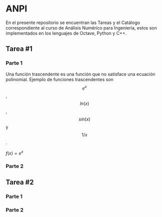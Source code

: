 # ANPI
En el presente repositorio se encuentran las Tareas y el Catálogo correspondiente al curso de Análisis Numérico para Ingeniería, estos son implementados en los lenguajes de Octave, Python y C++.

## Tarea #1
### Parte 1
Una función trascendente es una función que no satisface una ecuación polinomial. Ejemplo de funciones trascendentes son $$e^x$$, $$ln(x)$$, $$sin(x)$$ y $$1/x$$.

$f(x) = e^x$

### Parte 2

## Tarea #2

### Parte 1

### Parte 2